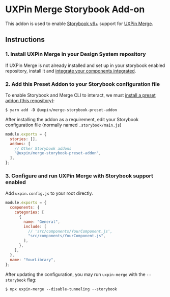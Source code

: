 # UXPin Merge Storybook Add-on

This addon is used to enable [Storybook v6+](https://storybook.js.org/docs) support for [UXPin Merge](https://www.uxpin.com/docs/merge).

## Instructions

### 1. Install UXPin Merge in your Design System repository

If UXPin Merge is not already installed and set up in your storybook enabled repository, install it and [integrate your components integrated](https://www.uxpin.com/docs/merge/integrating-your-own-components#requirements).

### 2. Add this Preset Addon to your Storybook configuration file

To enable Storybook and Merge CLI to interact, we must [install a preset addon (this repository)](https://storybook.js.org/docs/react/addons/install-addons):

```shell
$ yarn add -D @uxpin/merge-storybook-preset-addon
```

After installing the addon as a requirement, edit your Storybook configuration file (normally named `.storybook/main.js`)

```js
module.exports = {
  stories: [],
  addons: [
    // Other Storybook addons
    "@uxpin/merge-storybook-preset-addon",
  ],
};
```

### 3. Configure and run UXPin Merge with Storybook support enabled

Add `uxpin.config.js` to your root directly.

```js
module.exports = {
  components: {
    categories: [
      {
        name: "General",
        include: [
          // 'src/components/YourComponent.js',
          "src/components/YourComponent.js",
        ],
      },
    ],
  },
  name: "YourLibrary",
};
```

After updating the configuration, you may run `uxpin-merge` with the `--storybook` flag:

```shell
$ npx uxpin-merge --disable-tunneling --storybook
```
